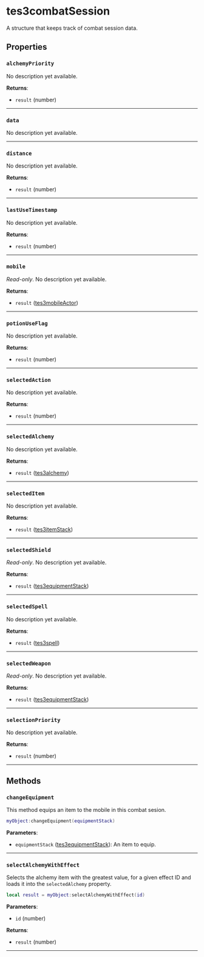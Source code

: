 # tes3combatSession

A structure that keeps track of combat session data.

## Properties

### `alchemyPriority`

No description yet available.

**Returns**:

* `result` (number)

***

### `data`

No description yet available.

***

### `distance`

No description yet available.

**Returns**:

* `result` (number)

***

### `lastUseTimestamp`

No description yet available.

**Returns**:

* `result` (number)

***

### `mobile`

*Read-only*. No description yet available.

**Returns**:

* `result` ([tes3mobileActor](../../types/tes3mobileActor))

***

### `potionUseFlag`

No description yet available.

**Returns**:

* `result` (number)

***

### `selectedAction`

No description yet available.

**Returns**:

* `result` (number)

***

### `selectedAlchemy`

No description yet available.

**Returns**:

* `result` ([tes3alchemy](../../types/tes3alchemy))

***

### `selectedItem`

No description yet available.

**Returns**:

* `result` ([tes3itemStack](../../types/tes3itemStack))

***

### `selectedShield`

*Read-only*. No description yet available.

**Returns**:

* `result` ([tes3equipmentStack](../../types/tes3equipmentStack))

***

### `selectedSpell`

No description yet available.

**Returns**:

* `result` ([tes3spell](../../types/tes3spell))

***

### `selectedWeapon`

*Read-only*. No description yet available.

**Returns**:

* `result` ([tes3equipmentStack](../../types/tes3equipmentStack))

***

### `selectionPriority`

No description yet available.

**Returns**:

* `result` (number)

***

## Methods

### `changeEquipment`

This method equips an item to the mobile in this combat sesion.

```lua
myObject:changeEquipment(equipmentStack)
```

**Parameters**:

* `equipmentStack` ([tes3equipmentStack](../../types/tes3equipmentStack)): An item to equip.

***

### `selectAlchemyWithEffect`

Selects the alchemy item with the greatest value, for a given effect ID and loads it into the `selectedAlchemy` property.

```lua
local result = myObject:selectAlchemyWithEffect(id)
```

**Parameters**:

* `id` (number)

**Returns**:

* `result` (number)

***

